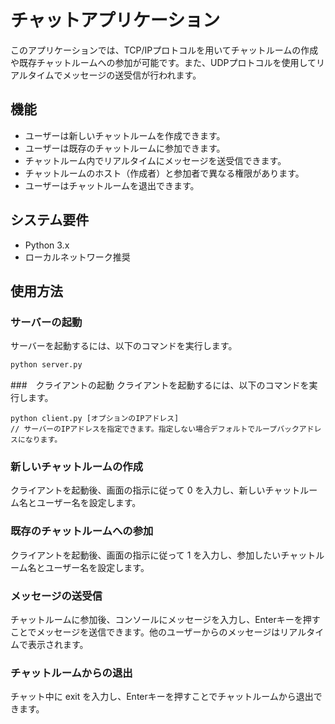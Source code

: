 # チャットアプリケーション

このアプリケーションでは、TCP/IPプロトコルを用いてチャットルームの作成や既存チャットルームへの参加が可能です。また、UDPプロトコルを使用してリアルタイムでメッセージの送受信が行われます。

## 機能

- ユーザーは新しいチャットルームを作成できます。
- ユーザーは既存のチャットルームに参加できます。
- チャットルーム内でリアルタイムにメッセージを送受信できます。
- チャットルームのホスト（作成者）と参加者で異なる権限があります。
- ユーザーはチャットルームを退出できます。

## システム要件

- Python 3.x
- ローカルネットワーク推奨


## 使用方法

### サーバーの起動

サーバーを起動するには、以下のコマンドを実行します。

```bash
python server.py　
```
###　クライアントの起動
クライアントを起動するには、以下のコマンドを実行します。

```
python client.py [オプションのIPアドレス]
// サーバーのIPアドレスを指定できます。指定しない場合デフォルトでループバックアドレスになります。
```
### 新しいチャットルームの作成
クライアントを起動後、画面の指示に従って 0 を入力し、新しいチャットルーム名とユーザー名を設定します。

### 既存のチャットルームへの参加
クライアントを起動後、画面の指示に従って 1 を入力し、参加したいチャットルーム名とユーザー名を設定します。

### メッセージの送受信
チャットルームに参加後、コンソールにメッセージを入力し、Enterキーを押すことでメッセージを送信できます。他のユーザーからのメッセージはリアルタイムで表示されます。

### チャットルームからの退出
チャット中に exit を入力し、Enterキーを押すことでチャットルームから退出できます。